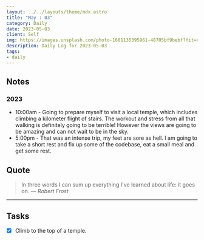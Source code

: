 ```yaml
---
layout: ../../layouts/theme/mdx.astro
title: "May : 03"
category: Daily
date: 2023-05-03
client: Self
img: https://images.unsplash.com/photo-1681135395961-48705bf9bebf?fit=crop&q=85&w=1400&h=700
description: Daily Log for 2023-05-03
tags:
- daily
---
```


## Notes

### 2023

- 10:00am - Going to prepare myself to visit a local temple, which includes climbing a kilometer flight of stairs. The workout and stress from all that walking is definitely going to be terrible! However the views are going to be amazing and can not wait to be in the sky.
- 5:00pm - That was an intense trip, my feet are sore as hell. I am going to take a short rest and fix up some of the codebase, eat a small meal and get some rest.

## Quote

> In three words I can sum up everything I've learned about life: it goes on.
> — <cite>Robert Frost</cite>

---

## Tasks

- [x] Climb to the top of a temple.